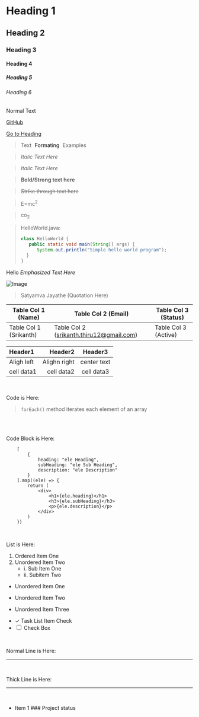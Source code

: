 # Heading 1

## Heading 2

### Heading 3

#### Heading 4

##### Heading 5

###### Heading 6

Normal Text

[GitHub](https://www.github.com)

[Go to Heading](#heading-6)

> Text <mark style="background-color: white; padding: 5px">Formating</mark> Examples

> _Italic Text Here_

> _Italic Text Here_

> **Bold/Strong text here**

> ~~Strike through text here~~

> E=mc<sup>2</sup>

> co<sub>2</sub>

<!---
Comments Here
--->

> HelloWorld.java:
>
> ```java
> class HelloWorld {
>    public static void main(String[] args) {
>       System.out.println("Simple hello world program");
>   }
> }
> ```

<p>Hello <em>Emphasized Text Here</em></p>

![Image](https://www.india.gov.in/sites/upload_files/npi/files/logo_1.png)

> Satyamva Jayathe (Quotation Here)

| Table Col 1 (Name)     | Table Col 2 (Email)                      | Table Col 3 (Status) |
| ---------------------- | ---------------------------------------- | -------------------- |
| Table Col 1 (Srikanth) | Table Col 2 (srikanth.thiru12@gmail.com) | Table Col 3 (Active) |


|Header1 |Header2  | Header3|
|:--- | ---: | :---:|
|Aligh left| Alighn right|center text|
|cell data1|cell data2|cell data3|

<br />

Code is Here:

> `forEach()` method iterates each element of an array

<br />
<br />

Code Block is Here:

```
    [
        {
            heading: "ele Heading",
            subHeading: "ele Sub Heading",
            description: "ele Description"
        }
    ].map((ele) => {
        return (
            <div>
                <h1>{ele.heading}</h1>
                <h3>{ele.subHeading}</h3>
                <p>{ele.description}</p>
            </div>
        )
    })
```

<br />

List is Here:

1. Ordered Item One
2. Unordered Item Two
   - i. Sub Item One
   - ii. Subitem Two

- Unordered Item One

* Unordered Item Two

- Unordered Item Three

* &check; Task List Item Check
* <input type="checkbox" /> <span>Check Box</span>

<br />

Normal Line is Here:

---

<br />

Thick Line is Here:

---

<br />

- Item 1
  \### Project status

